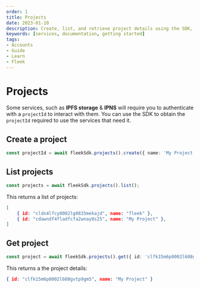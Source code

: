 ```yaml
---
order: 1
title: Projects
date: 2023-01-10
description: Create, list, and retrieve project details using the SDK, ensuring seamless integration with IPFS storage & IPNS services.
keywords: [services, documentation, getting started]
tags:
- Accounts
- Guide
- Learn
- Fleek
---
```


# Projects

Some services, such as **IPFS storage** & **IPNS** will require you to authenticate with a `projectId` to interact with them. You can use the SDK to obtain the `projectId` required to use the services that need it.

## Create a project

```typescript copy
const projectId = await fleekSdk.projects().create({ name: 'My Project' });
```

## List projects

```typescript copy
const projects = await fleekSdk.projects().list();
```
This returns a list of projects:
```json
[
    { id: "cldn4lfcy0002lg0835mekajd", name: "fleek" },
    { id: "cdawndf4fladfcfa2wnay8s25", name: "My Project" },
]
```

## Get project

 ```typescript copy
const project = await fleekSdk.projects().get({ id: 'clfk15m6p0002l608gvtp9gm5' })
```
This returns a the project details:
```json
{ id: "clfk15m6p0002l608gvtp9gm5", name: "My Project" } 
```
